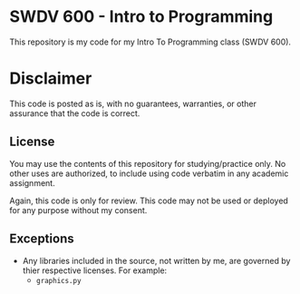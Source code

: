 # SWDV 600 - Intro to Programming

This repository is my code for my Intro To Programming class (SWDV 600).

# Disclaimer

This code is posted as is, with no guarantees, warranties, or other assurance that the code is correct.

## License

You may use the contents of this repository for studying/practice only. No other uses are authorized, to include using code verbatim in any academic assignment.

Again, this code is only for review. This code may not be used or deployed for any purpose without my consent.

## Exceptions

 - Any libraries included in the source, not written by me, are governed by thier respective licenses. For example:
    - `graphics.py`


